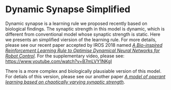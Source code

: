 ﻿# Dynamic Synapse Simplified
 
Dynamic synapse is a learning rule we proposed recently based on biological findings. The synaptic strength in this model is dynamic, which is different from conventional model whose synaptic strength is static. Here we presents an simplified viersion of the learning rule. For more details, please see our recent paper accepted by IROS 2018 named [*A Bio-inspired Reinforcement Learning Rule to Optimise Dynamical Neural Networks for Robot Control*](https://www.research.ed.ac.uk/portal/en/publications/a-bioinspired-reinforcement-learning-rule-to-optimise-dynamical-neural-networks-for-robot-control(44714b66-d87b-4466-ae1a-e23f3f9e0d63).html). For the supplementary video, please see: https://www.youtube.com/watch?v=B7mLVY1NKgI
 
There is a more complex and biologically plausiable version of this model. For detials of this version, please see our another paper [*A model of operant learning based on chaotically varying synaptic strength*](https://doi.org/10.1016/j.neunet.2018.08.006).
